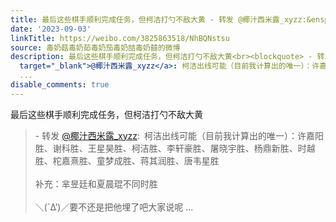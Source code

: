```yaml
---
title: 最后这些棋手顺利完成任务，但柯洁打勺不敌大黄 - 转发 @椰汁西米露_xyzz:&ensp;柯洁出线可能（目前我计算出的唯一）：许嘉阳胜、谢科胜、王星昊胜、柯洁胜、李...
date: '2023-09-03'
linkTitle: https://weibo.com/3825863518/NhBQNstsu
source: 毒奶菇毒奶茹毒奶茄毒奶喆毒奶囍的微博
description: 最后这些棋手顺利完成任务，但柯洁打勺不敌大黄<br><blockquote> - 转发 <a href="https://weibo.com/6515594749"
  target="_blank">@椰汁西米露_xyzz</a>: 柯洁出线可能（目前我计算出的唯一）：许嘉阳胜、谢科胜、王星昊胜、柯洁胜、李轩豪胜、屠晓宇胜、杨鼎新胜、时越胜、柁嘉熹胜、童梦成胜、蒋其润胜、唐韦星胜<br><br>补充：芈昱廷和夏晨琨不同时胜<br><br>＼(`Δ’)／要不还是把他埋了吧大家说呢
  ...
disable_comments: true
---
```

最后这些棋手顺利完成任务，但柯洁打勺不敌大黄<br><blockquote> - 转发 <a href="https://weibo.com/6515594749" target="_blank">@椰汁西米露_xyzz</a>: 柯洁出线可能（目前我计算出的唯一）：许嘉阳胜、谢科胜、王星昊胜、柯洁胜、李轩豪胜、屠晓宇胜、杨鼎新胜、时越胜、柁嘉熹胜、童梦成胜、蒋其润胜、唐韦星胜<br><br>补充：芈昱廷和夏晨琨不同时胜<br><br>＼(`Δ’)／要不还是把他埋了吧大家说呢 ...